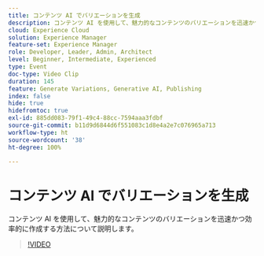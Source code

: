 ```yaml
---
title: コンテンツ AI でバリエーションを生成
description: コンテンツ AI を使用して、魅力的なコンテンツのバリエーションを迅速かつ効率的に作成する方法について説明します。
cloud: Experience Cloud
solution: Experience Manager
feature-set: Experience Manager
role: Developer, Leader, Admin, Architect
level: Beginner, Intermediate, Experienced
type: Event
doc-type: Video Clip
duration: 145
feature: Generate Variations, Generative AI, Publishing
index: false
hide: true
hidefromtoc: true
exl-id: 885dd083-79f1-49c4-88cc-7594aaa3fdbf
source-git-commit: b11d9d6844d6f551083c1d8e4a2e7c076965a713
workflow-type: ht
source-wordcount: '38'
ht-degree: 100%

---
```


# コンテンツ AI でバリエーションを生成

コンテンツ AI を使用して、魅力的なコンテンツのバリエーションを迅速かつ効率的に作成する方法について説明します。

>[!VIDEO](https://video.tv.adobe.com/v/3459227/?learn=on&enablevpops)

